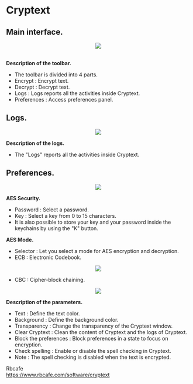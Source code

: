 <h1>Cryptext</h1>

<h2>Main interface.</h2>

<div align="center"><img src="https://user-images.githubusercontent.com/2713634/59825250-cfc63780-9333-11e9-9716-67049af9294e.png"></div>

<br/><b>Description of the toolbar.</b>

- The toolbar is divided into 4 parts.
- Encrypt : Encrypt text.
- Decrypt : Decrypt text.
- Logs : Logs reports all the activities inside Cryptext.
- Preferences : Access preferences panel.

<h2>Logs.</h2>

<div align="center"><img src="https://user-images.githubusercontent.com/2713634/59825485-701c5c00-9334-11e9-9b48-57883dcf0aa5.png"></div>

<b>Description of the logs.</b>

- The "Logs" reports all the activities inside Cryptext.

<h2>Preferences.</h2>

<div align="center"><img src="https://user-images.githubusercontent.com/2713634/59825769-3730b700-9335-11e9-86d3-ba33f6baab50.png"></div>

<b>AES Security.</b>

- Password : Select a password. 
- Key : Select a key from 0 to 15 characters.
- It is also possible to store your key and your password inside the keychains by using the "K" button.

<b>AES Mode.</b>

- Selector : Let you select a mode for AES encryption and decryption.
- ECB : Electronic Codebook.

<div align="center"><img src="https://user-images.githubusercontent.com/2713634/59826683-10738000-9337-11e9-9835-f92b155587e9.png"></div>

- CBC : Cipher-block chaining.

<div align="center"><img src="https://user-images.githubusercontent.com/2713634/59826565-d86c3d00-9336-11e9-8ee2-df99c8745135.png"></div>

<b>Description of the parameters.</b>

- Text : Define the text color.
- Background : Define the background color.
- Transparency : Change the transparency of the Cryptext window.
- Clear Cryptext : Clean the content of Cryptext and the logs of Cryptext.
- Block the preferences : Block preferences in a state to focus on encryption.
- Check spelling : Enable or disable the spell checking in Cryptext. 
- Note : The spell checking is disabled when the text is encrypted.

Rbcafe<br/>
https://www.rbcafe.com/software/cryptext
